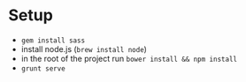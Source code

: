 Setup
=====

* `gem install sass`
* install node.js (`brew install node`)
* in the root of the project run `bower install && npm install`
* `grunt serve`

